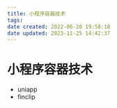 ```yaml
---
title: 小程序容器技术
tags: 
date created: 2022-06-20 19:58:18
date updated: 2023-11-25 14:42:37
---
```


# 小程序容器技术

- uniapp
- finclip
